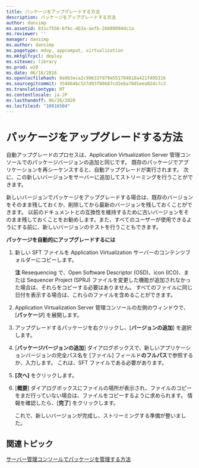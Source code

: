 ```yaml
---
title: パッケージをアップグレードする方法
description: パッケージをアップグレードする方法
author: dansimp
ms.assetid: 831c7556-6f6c-4b3a-aefb-26889094dc1a
ms.reviewer: ''
manager: dansimp
ms.author: dansimp
ms.pagetype: mdop, appcompat, virtualization
ms.mktglfcycl: deploy
ms.sitesec: library
ms.prod: w10
ms.date: 06/16/2016
ms.openlocfilehash: 0a9b3eca2c996337d79e551784818a421f495316
ms.sourcegitcommit: 354664bc527d93f80687cd2eba70d1eea024c7c3
ms.translationtype: MT
ms.contentlocale: ja-JP
ms.lasthandoff: 06/26/2020
ms.locfileid: "10816504"
---
```

# パッケージをアップグレードする方法


自動アップグレードのプロセスは、Application Virtualization Server 管理コンソールでのパッケージバージョンの追加と同じです。 既存のパッケージでアプリケーションを再シーケンスすると、自動アップグレードが実行されます。 次に、この新しいバージョンをサーバーに追加してストリーミングを行うことができます。

新しいバージョンでパッケージをアップグレードする場合は、既存のバージョンをそのまま残しておくか、削除してから最新のバージョンを残しておくことができます。 以前のドキュメントとの互換性を維持するために古いバージョンをそのまま残しておくことをお勧めします。また、すべてのユーザーが使用できるようにする前に、新しいバージョンのテストを行うこともできます。

**パッケージを自動的にアップグレードするには**

1.  新しい SFT ファイルを Application Virtualization サーバーのコンテンツフォルダーにコピーします。

    **注** Resequencing で、Open Software Descriptor (OSD)、icon (ICO)、または Sequencer Project (SPRJ) ファイルを変更した機能が追加されなかった場合は、それらをコピーする必要はありません。 すべてのファイルに同じ日付を表示する場合は、これらのファイルを含めることができます。

     

2.  Application Virtualization Server 管理コンソールの左側のウィンドウで、[**パッケージ**] を展開します。

3.  アップグレードするパッケージを右クリックし、[**バージョンの追加**] を選択します。

4.  [**パッケージバージョンの追加**] ダイアログボックスで、新しいアプリケーションバージョンの完全パス名を [ファイル] フィールド**のフルパス**で参照するか、入力します。 これは、SFT ファイルである必要があります。

5.  **[次へ]** をクリックします。

6.  [**概要**] ダイアログボックスにファイルの場所が表示され、ファイルのコピーをまだ行っていない場合は、ファイルをコピーするように求められます。 情報を確認したら、[**完了**] をクリックします。

    これで、新しいバージョンが完成し、ストリーミングする準備が整いました。

## 関連トピック


[サーバー管理コンソールでパッケージを管理する方法](how-to-manage-packages-in-the-server-management-console.md)

 

 





